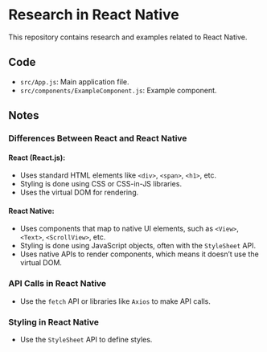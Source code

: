 # Research in React Native

This repository contains research and examples related to React Native.

## Code

- `src/App.js`: Main application file.
- `src/components/ExampleComponent.js`: Example component.

## Notes

### Differences Between React and React Native

#### React (React.js):

- Uses standard HTML elements like `<div>`, `<span>`, `<h1>`, etc.
- Styling is done using CSS or CSS-in-JS libraries.
- Uses the virtual DOM for rendering.

#### React Native:

- Uses components that map to native UI elements, such as `<View>`, `<Text>`, `<ScrollView>`, etc.
- Styling is done using JavaScript objects, often with the `StyleSheet` API.
- Uses native APIs to render components, which means it doesn’t use the virtual DOM.

### API Calls in React Native

- Use the `fetch` API or libraries like `Axios` to make API calls.

### Styling in React Native

- Use the `StyleSheet` API to define styles.



